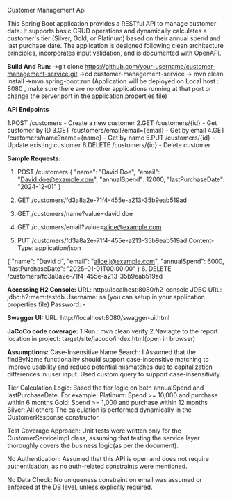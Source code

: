 Customer Management Api

This Spring Boot application provides a RESTful API to manage customer data. It supports basic CRUD operations and dynamically calculates a customer's tier (Silver, Gold, or Platinum) based on their annual spend and last purchase date.
The application is designed following clean architecture principles, incorporates input validation, and is documented with OpenAPI.

**Build And Run:**
   ->git clone https://github.com/your-username/customer-management-service.git
   ->cd customer-management-service
   -> mvn clean install
   ->mvn spring-boot:run (Application will be deployed on Local host : 8080 , make sure there are no other applications running at that port or change the server.port in the application.properties file)

**API Endpoints**

1.POST	/customers -	Create a new customer
2.GET	/customers/{id} -	Get customer by ID
3.GET	/customers/email?email={email} -	Get by email
4.GET	/customers/name?name={name} -	Get by name
5.PUT	/customers/{id}	- Update existing customer
6.DELETE	/customers/{id} -	Delete customer

**Sample Requests:**

1. POST /customers
  {
    "name": "David Doe",
    "email": "David.doe@example.com",
    "annualSpend": 12000,
    "lastPurchaseDate": "2024-12-01"
  }

2. GET /customers/fd3a8a2e-71f4-455e-a213-35b9eab519ad
3. GET /customers/name?value=david doe
4. GET /customers/email?value=alice@example.com
5. PUT /customers/fd3a8a2e-71f4-455e-a213-35b9eab519ad
  Content-Type: application/json

  {
    "name": "David d",
    "email": "alice.j@example.com",
    "annualSpend": 6000,
    "lastPurchaseDate": "2025-01-01T00:00:00"
  }
6. DELETE /customers/fd3a8a2e-71f4-455e-a213-35b9eab519ad



**Accessing H2 Console:**
URL: http://localhost:8080/h2-console
JDBC URL: jdbc:h2:mem:testdb
Username: sa  (you can setup in your application properties file)
Password: -

**Swagger UI:**
URL: http://localhost:8080/swagger-ui.html

**JaCoCo code coverage:**
1.Run : mvn clean verify
2.Naviagte to the report location in project: target/site/jacoco/index.html(open in browser)

**Assumptions:**
Case-Insensitive Name Search:
I Assumed that the findByName functionality should support case-insensitive matching to improve usability and reduce potential mismatches due to capitalization differences in user input.
Used custom query to support case-insensitivity.

Tier Calculation Logic:
Based the tier logic on both annualSpend and lastPurchaseDate. For example:
Platinum: Spend >= 10,000 and purchase within 6 months
Gold: Spend >= 1,000 and purchase within 12 months
Silver: All others
The calculation is performed dynamically in the CustomerResponse constructor.

Test Coverage Approach:
Unit tests were written only for the CustomerServiceImpl class, assuming that testing the service layer thoroughly covers the business logic(as per the document).

No Authentication:
Assumed that this API is open and does not require authentication, as no auth-related constraints were mentioned.

No Data Check:
No uniqueness constraint on email was assumed or enforced at the DB level, unless explicitly required.


